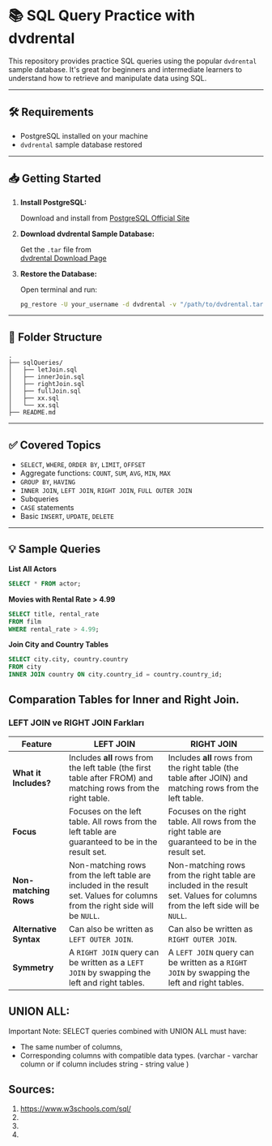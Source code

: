 # 📚 SQL Query Practice with dvdrental

This repository provides practice SQL queries using the popular `dvdrental` sample database. It's great for beginners and intermediate learners to understand how to retrieve and manipulate data using SQL.

---

## 🛠 Requirements

- PostgreSQL installed on your machine
- `dvdrental` sample database restored

---

## 📥 Getting Started

1. **Install PostgreSQL:**

   Download and install from [PostgreSQL Official Site](https://www.postgresql.org/download/)

2. **Download dvdrental Sample Database:**

   Get the `.tar` file from  
   [dvdrental Download Page](https://www.postgresqltutorial.com/postgresql-sample-database/)

3. **Restore the Database:**

   Open terminal and run:
   ```bash
   pg_restore -U your_username -d dvdrental -v "/path/to/dvdrental.tar"
   ```

---

## 📂 Folder Structure

```
.
├── sqlQueries/
│   ├── letJoin.sql
│   ├── innerJoin.sql
│   ├── rightJoin.sql
│   ├── fullJoin.sql
│   ├── xx.sql
│   └── xx.sql
├── README.md
```

---

## ✅ Covered Topics

- `SELECT`, `WHERE`, `ORDER BY`, `LIMIT`, `OFFSET`
- Aggregate functions: `COUNT`, `SUM`, `AVG`, `MIN`, `MAX`
- `GROUP BY`, `HAVING`
- `INNER JOIN`, `LEFT JOIN`, `RIGHT JOIN`, `FULL OUTER JOIN`
- Subqueries
- `CASE` statements
- Basic `INSERT`, `UPDATE`, `DELETE`

---

## 💡 Sample Queries

**List All Actors**
```sql
SELECT * FROM actor;
```

**Movies with Rental Rate > 4.99**
```sql
SELECT title, rental_rate
FROM film
WHERE rental_rate > 4.99;
```

**Join City and Country Tables**
```sql
SELECT city.city, country.country
FROM city
INNER JOIN country ON city.country_id = country.country_id;
```

## Comparation Tables for Inner and Right Join.
### LEFT JOIN ve RIGHT JOIN Farkları
| Feature             | LEFT JOIN                                                                 | RIGHT JOIN                                                                 |
|---------------------|---------------------------------------------------------------------------|----------------------------------------------------------------------------|
| **What it Includes?** | Includes **all** rows from the left table (the first table after FROM) and matching rows from the right table. | Includes **all** rows from the right table (the table after JOIN) and matching rows from the left table. |
| **Focus** | Focuses on the left table. All rows from the left table are guaranteed to be in the result set. | Focuses on the right table. All rows from the right table are guaranteed to be in the result set. |
| **Non-matching Rows** | Non-matching rows from the left table are included in the result set. Values for columns from the right side will be `NULL`. | Non-matching rows from the right table are included in the result set. Values for columns from the left side will be `NULL`. |
| **Alternative Syntax** | Can also be written as `LEFT OUTER JOIN`.                                  | Can also be written as `RIGHT OUTER JOIN`.                                 |
| **Symmetry** | A `RIGHT JOIN` query can be written as a `LEFT JOIN` by swapping the left and right tables. | A `LEFT JOIN` query can be written as a `RIGHT JOIN` by swapping the left and right tables. |

## UNION ALL:
Important Note: SELECT queries combined with UNION ALL must have:
   - The same number of columns,
   - Corresponding columns with compatible data types. (varchar - varchar column or if column includes string - string value )


## Sources:
   1. https://www.w3schools.com/sql/ 
   2. 
   3. 
   4.


